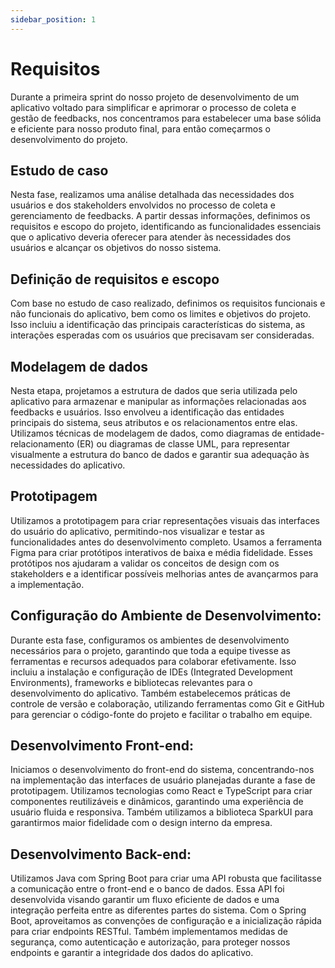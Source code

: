 ```yaml
---
sidebar_position: 1
---
```


# Requisitos

Durante a primeira sprint do nosso projeto de desenvolvimento de um aplicativo voltado para simplificar e aprimorar o processo de coleta e gestão de feedbacks, nos concentramos para estabelecer uma base sólida e eficiente para nosso produto final, para então começarmos o desenvolvimento do projeto.

## Estudo de caso
Nesta fase, realizamos uma análise detalhada das necessidades dos usuários e dos stakeholders envolvidos no processo de coleta e gerenciamento de feedbacks. A partir dessas informações, definimos os requisitos e escopo do projeto, identificando as funcionalidades essenciais que o aplicativo deveria oferecer para atender às necessidades dos usuários e alcançar os objetivos do nosso sistema.

## Definição de requisitos e escopo
Com base no estudo de caso realizado, definimos os requisitos funcionais e não funcionais do aplicativo, bem como os limites e objetivos do projeto. Isso incluiu a identificação das principais características do sistema, as interações esperadas com os usuários que precisavam ser consideradas. 

## Modelagem de dados
Nesta etapa, projetamos a estrutura de dados que seria utilizada pelo aplicativo para armazenar e manipular as informações relacionadas aos feedbacks e usuários. Isso envolveu a identificação das entidades principais do sistema, seus atributos e os relacionamentos entre elas. Utilizamos técnicas de modelagem de dados, como diagramas de entidade-relacionamento (ER) ou diagramas de classe UML, para representar visualmente a estrutura do banco de dados e garantir sua adequação às necessidades do aplicativo.

## Prototipagem
Utilizamos a prototipagem para criar representações visuais das interfaces do usuário do aplicativo, permitindo-nos visualizar e testar as funcionalidades antes do desenvolvimento completo. Usamos a ferramenta Figma para criar protótipos interativos de baixa e média fidelidade. Esses protótipos nos ajudaram a validar os conceitos de design com os stakeholders e a identificar possíveis melhorias antes de avançarmos para a implementação.

## Configuração do Ambiente de Desenvolvimento:
Durante esta fase, configuramos os ambientes de desenvolvimento necessários para o projeto, garantindo que toda a equipe tivesse as ferramentas e recursos adequados para colaborar efetivamente. Isso incluiu a instalação e configuração de IDEs (Integrated Development Environments), frameworks e bibliotecas relevantes para o desenvolvimento do aplicativo. Também estabelecemos práticas de controle de versão e colaboração, utilizando ferramentas como Git e GitHub para gerenciar o código-fonte do projeto e facilitar o trabalho em equipe.

## Desenvolvimento Front-end:
Iniciamos o desenvolvimento do front-end do sistema, concentrando-nos na implementação das interfaces de usuário planejadas durante a fase de prototipagem. Utilizamos tecnologias como React e TypeScript para criar componentes reutilizáveis e dinâmicos, garantindo uma experiência de usuário fluida e responsiva. Também utilizamos a biblioteca SparkUI para garantirmos  maior fidelidade com o design interno da empresa.

## Desenvolvimento Back-end:
Utilizamos Java com Spring Boot para criar uma API robusta que facilitasse a comunicação entre o front-end e o banco de dados. Essa API foi desenvolvida visando garantir um fluxo eficiente de dados e uma integração perfeita entre as diferentes partes do sistema.
Com o Spring Boot, aproveitamos as convenções de configuração e a inicialização rápida para criar endpoints RESTful.
Também implementamos medidas de segurança, como autenticação e autorização, para proteger nossos endpoints e garantir a integridade dos dados do aplicativo.


